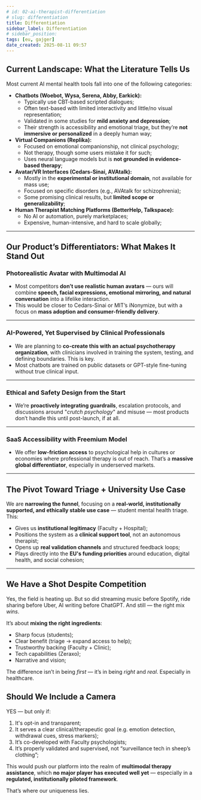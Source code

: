 ```yaml
---
# id: 02-ai-therapist-differentiation
# slug: differentiation
title: Differentiation
sidebar_label: Differentiation
# sidebar_position:
tags: [eu, gajger]
date_created: 2025-08-11 09:57
---
```

## Current Landscape: What the Literature Tells Us

Most current AI mental health tools fall into one of the following categories:

- **Chatbots (Woebot, Wysa, Serena, Abby, Earkick):**
    - Typically use CBT-based scripted dialogues;
    - Often text-based with limited interactivity and little/no visual representation;
    - Validated in some studies for **mild anxiety and depression**;
    - Their strength is accessibility and emotional triage, but they’re **not immersive or personalized** in a deeply human way;
- **Virtual Companions (Replika):**
    - Focused on emotional companionship, not clinical psychology;
    - Not therapy, though some users mistake it for such;
    - Uses neural language models but is **not grounded in evidence-based therapy**;
- **Avatar/VR Interfaces (Cedars-Sinai, AVAtalk):**
    - Mostly in the **experimental or institutional domain**, not available for mass use;
    - Focused on specific disorders (e.g., AVAtalk for schizophrenia);
    - Some promising clinical results, but **limited scope or generalizability**;
- **Human Therapist Matching Platforms (BetterHelp, Talkspace):**
    - No AI or automation, purely marketplaces;
    - Expensive, human-intensive, and hard to scale globally;

---
## Our Product’s Differentiators: What Makes It Stand Out

### Photorealistic Avatar with Multimodal AI

- Most competitors **don’t use realistic human avatars** — ours will combine **speech, facial expressions, emotional mirroring, and natural conversation** into a lifelike interaction.
- This would be closer to Cedars-Sinai or MIT’s iNonymize, but with a focus on **mass adoption and consumer-friendly delivery**.

---
### AI-Powered, Yet Supervised by Clinical Professionals

- We are planning to **co-create this with an actual psychotherapy organization**, with clinicians involved in training the system, testing, and defining boundaries. This is key.
- Most chatbots are trained on public datasets or GPT-style fine-tuning without true clinical input.

---
### Ethical and Safety Design from the Start

- We’re **proactively integrating guardrails**, escalation protocols, and discussions around "*crutch psychology*" and misuse — most products don’t handle this until post-launch, if at all.

---
### SaaS Accessibility with Freemium Model

- We offer **low-friction access** to psychological help in cultures or economies where professional therapy is out of reach. That’s a **massive global differentiator**, especially in underserved markets.

---
## The Pivot Toward Triage + University Use Case

We are **narrowing the funnel**, focusing on a **real-world, institutionally supported, and ethically stable use case** — student mental health triage. This:

- Gives us **institutional legitimacy** (Faculty + Hospital);
- Positions the system as a **clinical support tool**, not an autonomous therapist;
- Opens up **real validation channels** and structured feedback loops;
- Plays directly into the **EU's funding priorities** around education, digital health, and social cohesion;

---
## We Have a Shot Despite Competition

Yes, the field is heating up. But so did streaming music before Spotify, ride sharing before Uber, AI writing before ChatGPT. And still — the right mix _wins_.

It’s about **mixing the right ingredients**:

- Sharp focus (students);
- Clear benefit (triage → expand access to help);
- Trustworthy backing (Faculty + Clinic);
- Tech capabilities (Zeraxo);
- Narrative and vision;

The difference isn’t in being _first_ — it’s in being _right_ and _real_. Especially in healthcare.

## Should We Include a Camera

YES — but only if:

1. It's opt-in and transparent;
2. It serves a clear clinical/therapeutic goal (e.g. emotion detection, withdrawal cues, stress markers);
3. It’s co-developed with Faculty psychologists;
4. It’s properly validated and supervised, not “surveillance tech in sheep’s clothing”;

This would push our platform into the realm of **multimodal therapy assistance**, which **no major player has executed well yet** — especially in a **regulated, institutionally piloted framework**.

That’s where our uniqueness lies.